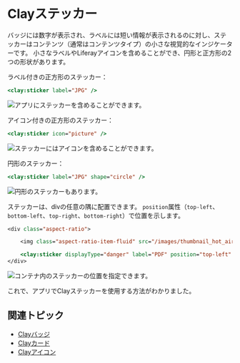 # Clayステッカー

バッジには数字が表示され、ラベルには短い情報が表示されるのに対し、ステッカーはコンテンツ（通常はコンテンツタイプ）の小さな視覚的なインジケーターです。 小さなラベルやLiferayアイコンを含めることができ、円形と正方形の2つの形状があります。

ラベル付きの正方形のステッカー：

```jsp
<clay:sticker label="JPG" />
```

![アプリにステッカーを含めることができます。](./clay-stickers/images/01.png)

アイコン付きの正方形のステッカー：

```jsp
<clay:sticker icon="picture" />
```

![ステッカーにはアイコンを含めることができます。](./clay-stickers/images/02.png)

円形のステッカー：

```jsp
<clay:sticker label="JPG" shape="circle" />
```

![円形のステッカーもあります。](./clay-stickers/images/03.png)

ステッカーは、divの任意の隅に配置できます。 `position`属性（`top-left`、`bottom-left`、`top-right`、`bottom-right`）で位置を示します。

```jsp
<div class="aspect-ratio">

    <img class="aspect-ratio-item-fluid" src="/images/thumbnail_hot_air_ballon.jpg" />

    <clay:sticker displayType="danger" label="PDF" position="top-left" />
</div>
```

![コンテナ内のステッカーの位置を指定できます。](./clay-stickers/images/04.png)

これで、アプリでClayステッカーを使用する方法がわかりました。

## 関連トピック

* [Clayバッジ](./clay-badges.md)
* [Clayカード](./clay-cards.md)
* [Clayアイコン](./clay-icons.md)